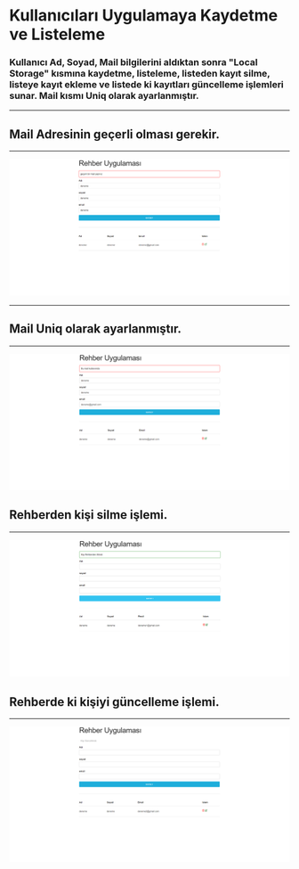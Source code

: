 # Kullanıcıları Uygulamaya Kaydetme ve Listeleme

### Kullanıcı Ad, Soyad, Mail bilgilerini aldıktan sonra "Local Storage" kısmına kaydetme, listeleme, listeden kayıt silme, listeye kayıt ekleme ve listede ki kayıtları güncelleme işlemleri sunar. Mail kısmı Uniq olarak ayarlanmıştır.
<hr>

## Mail Adresinin geçerli olması gerekir.
<hr>
<img src="Ekran_Görüntüsü_1.png">
</br><hr>

## Mail Uniq olarak ayarlanmıştır.
<hr>
<img src="Ekran_Görüntüsü_2.png">

## Rehberden kişi silme işlemi.
<hr>
<img src="Ekran_Görüntüsü_3.png">

## Rehberde ki kişiyi güncelleme işlemi.
<hr>
<img src="Ekran_Görüntüsü_4.png">
